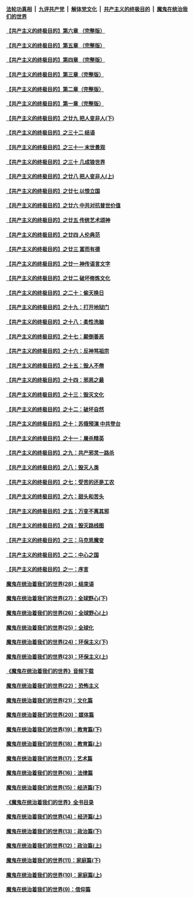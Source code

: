 ####  [法轮功真相](../../../../basic/blob/master/README.md?t=06122301) &nbsp;|&nbsp; [九评共产党](../../../../9ping.md/blob/master/README.md?t=06122301) &nbsp;|&nbsp; [解体党文化](../../../../jtdwh.md/blob/master/README.md?t=06122301)  &nbsp;|&nbsp; [共产主义的终极目的](../../../../gczydzjmd.md/blob/master/README.md?t=06122301) &nbsp;|&nbsp; [魔鬼在统治我们的世界](../../../../mgztzwmdsj.md/blob/master/README.md?t=06122301) 

#### [【共产主义的终极目的】第六章 （完整版）](../pages/nsc422/n11428913.md?t=06122301) 

#### [【共产主义的终极目的】第五章 （完整版）](../pages/nsc422/n11428912.md?t=06122301) 

#### [【共产主义的终极目的】第四章 （完整版）](../pages/nsc422/n11428907.md?t=06122301) 

#### [【共产主义的终极目的】第三章（完整版）](../pages/nsc422/n11428848.md?t=06122301) 

#### [【共产主义的终极目的】第二章（完整版）](../pages/nsc422/n11428831.md?t=06122301) 

#### [【共产主义的终极目的】第一章（完整版）](../pages/nsc422/n11417651.md?t=06122301) 

#### [【共产主义的终极目的】之廿九 把人变非人(下)](../pages/nsc422/n11344140.md?t=06122301) 

#### [【共产主义的终极目的】之三十二 结语](../pages/nsc422/n11360535.md?t=06122301) 

#### [【共产主义的终极目的】之三十一 末世景观](../pages/nsc422/n11351129.md?t=06122301) 

#### [【共产主义的终极目的】之三十 几成狼世界](../pages/nsc422/n11348280.md?t=06122301) 

#### [【共产主义的终极目的】之廿八 把人变非人(上)](../pages/nsc422/n11340492.md?t=06122301) 

#### [【共产主义的终极目的】之廿七 以恨立国](../pages/nsc422/n11336944.md?t=06122301) 

#### [【共产主义的终极目的】之廿六 中共对抗普世价值](../pages/nsc422/n11324785.md?t=06122301) 

#### [【共产主义的终极目的】之廿五 传统艺术颂神](../pages/nsc422/n11296396.md?t=06122301) 

#### [【共产主义的终极目的】之廿四 人伦典范](../pages/nsc422/n11296397.md?t=06122301) 

#### [【共产主义的终极目的】之廿三 富而有德](../pages/nsc422/n11283598.md?t=06122301) 

#### [【共产主义的终极目的】之廿一 神传语言文字](../pages/nsc422/n11263265.md?t=06122301) 

#### [【共产主义的终极目的】之廿二 破坏修炼文化](../pages/nsc422/n11245728.md?t=06122301) 

#### [【共产主义的终极目的】之二十：偷天换日](../pages/nsc422/n11238846.md?t=06122301) 

#### [【共产主义的终极目的】之十九：打开地狱门](../pages/nsc422/n11206376.md?t=06122301) 

#### [【共产主义的终极目的】之十八：柔性洗脑](../pages/nsc422/n11199994.md?t=06122301) 

#### [【共产主义的终极目的】之十七：颠倒善恶](../pages/nsc422/n11179782.md?t=06122301) 

#### [【共产主义的终极目的】之十六：反神骂祖宗](../pages/nsc422/n11166798.md?t=06122301) 

#### [【共产主义的终极目的】之十五：毁人不倦](../pages/nsc422/n11166792.md?t=06122301) 

#### [【共产主义的终极目的】之十四：邪恶之最](../pages/nsc422/n11150249.md?t=06122301) 

#### [【共产主义的终极目的】之十三：毁灭文化](../pages/nsc422/n11135227.md?t=06122301) 

#### [【共产主义的终极目的】之十二：破坏自然](../pages/nsc422/n11135214.md?t=06122301) 

#### [【共产主义的终极目的】之十：苏俄预演 中共登台](../pages/nsc422/n11118424.md?t=06122301) 

#### [【共产主义的终极目的】之十一：屠杀精英](../pages/nsc422/n11118442.md?t=06122301) 

#### [【共产主义的终极目的】之九：共产邪灵一路杀](../pages/nsc422/n11114139.md?t=06122301) 

#### [【共产主义的终极目的】之八：毁灭人类](../pages/nsc422/n11108503.md?t=06122301) 

#### [【共产主义的终极目的】之七：受苦的还是工农](../pages/nsc422/n11101809.md?t=06122301) 

#### [【共产主义的终极目的】之六：甜头和苦头](../pages/nsc422/n11096971.md?t=06122301) 

#### [【共产主义的终极目的】之五：万变不离其邪](../pages/nsc422/n11091285.md?t=06122301) 

#### [【共产主义的终极目的】之四：毁灭路线图](../pages/nsc422/n11086284.md?t=06122301) 

#### [【共产主义的终极目的】之三：马克思魔变](../pages/nsc422/n11061941.md?t=06122301) 

#### [【共产主义的终极目的】之二：中心之国](../pages/nsc422/n11047728.md?t=06122301) 

#### [【共产主义的终极目的】之一：序言](../pages/nsc422/n11086077.md?t=06122301) 

#### [魔鬼在统治着我们的世界(28)：结束语](../pages/nsc422/n10936246.md?t=06122301) 

#### [魔鬼在统治着我们的世界(27)：全球野心(下)](../pages/nsc422/n10928319.md?t=06122301) 

#### [魔鬼在统治着我们的世界(26)：全球野心(上)](../pages/nsc422/n10900318.md?t=06122301) 

#### [魔鬼在统治着我们的世界(25)：全球化](../pages/nsc422/n10788205.md?t=06122301) 

#### [魔鬼在统治着我们的世界(24)：环保主义(下)](../pages/nsc422/n10695307.md?t=06122301) 

#### [魔鬼在统治着我们的世界(23)：环保主义(上)](../pages/nsc422/n10688613.md?t=06122301) 

#### [《魔鬼在统治着我们的世界》音频下载](../pages/nsc422/n10635553.md?t=06122301) 

#### [魔鬼在统治着我们的世界(22)：恐怖主义](../pages/nsc422/n10614727.md?t=06122301) 

#### [魔鬼在统治着我们的世界(21)：文化篇](../pages/nsc422/n10597706.md?t=06122301) 

#### [魔鬼在统治着我们的世界(20)：媒体篇](../pages/nsc422/n10586579.md?t=06122301) 

#### [魔鬼在统治着我们的世界(19)：教育篇(下)](../pages/nsc422/n10564808.md?t=06122301) 

#### [魔鬼在统治着我们的世界(18)：教育篇(上)](../pages/nsc422/n10526970.md?t=06122301) 

#### [魔鬼在统治着我们的世界(17)：艺术篇](../pages/nsc422/n10499093.md?t=06122301) 

#### [魔鬼在统治着我们的世界(16)：法律篇](../pages/nsc422/n10485969.md?t=06122301) 

#### [魔鬼在统治着我们的世界(15)：经济篇(下)](../pages/nsc422/n10469975.md?t=06122301) 

#### [《魔鬼在统治着我们的世界》全书目录](../pages/nsc422/n10464261.md?t=06122301) 

#### [魔鬼在统治着我们的世界(14)：经济篇(上)](../pages/nsc422/n10457370.md?t=06122301) 

#### [魔鬼在统治着我们的世界(13)：政治篇(下)](../pages/nsc422/n10448270.md?t=06122301) 

#### [魔鬼在统治着我们的世界(12)：政治篇(上)](../pages/nsc422/n10444576.md?t=06122301) 

#### [魔鬼在统治着我们的世界(11)：家庭篇(下)](../pages/nsc422/n10440961.md?t=06122301) 

#### [魔鬼在统治着我们的世界(10)：家庭篇(上)](../pages/nsc422/n10435448.md?t=06122301) 

#### [魔鬼在统治着我们的世界(9)：信仰篇](../pages/nsc422/n10432159.md?t=06122301) 

